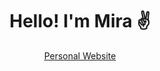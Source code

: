 <!--
-->

<div align="center">

# Hello! I'm Mira ✌️

[Personal Website](https://mirabor.github.io/)
</div>
